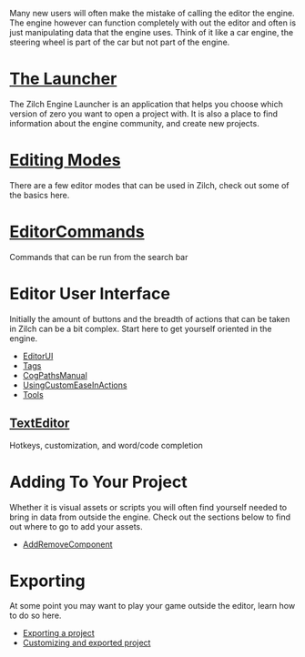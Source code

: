 Many new users will often make the mistake of calling the editor the engine. The engine however can function completely with out the editor and often is just manipulating data that the engine uses. Think of it like a car engine, the steering wheel is part of the car but not part of the engine.

 # [The Launcher](editor/launcher.md)
The Zilch Engine Launcher is an application that helps you choose which version of zero you want to open a project with. It is also a place to find information about the engine community, and create new projects.

 # [Editing Modes](editor/editmode.md)
There are a few editor modes that can be used in Zilch, check out some of the basics here.

 #  [EditorCommands](editor/editorcommands.md)
Commands that can be run from the search bar

 # Editor User Interface
Initially the amount of buttons and the breadth of actions that can be taken in Zilch can be a bit complex. Start here to get yourself oriented in the engine.
- [EditorUI](editor/editorui.md)
- [Tags](editor/tags.md)
- [CogPathsManual](editor/cogpathsmanual.md)
- [UsingCustomEaseInActions](editor/usingcustomeaseinactions.md)
- [Tools](editor/tools.md)

 ## [TextEditor](editor/texteditor.md)
Hotkeys, customization, and word/code completion
 # Adding To Your Project


Whether it is visual assets or scripts you will often find yourself needed to bring in data from outside the engine. Check out the sections below to find out where to go to add your assets.
- [AddRemoveComponent](editor/addremovecomponent.md)

 # Exporting


At some point you may want to play your game outside the editor, learn how to do so here.
- [Exporting a project](editor/exportanproject.md)
- [Customizing and exported project](editor/customizeexportedgame.md)
 

 